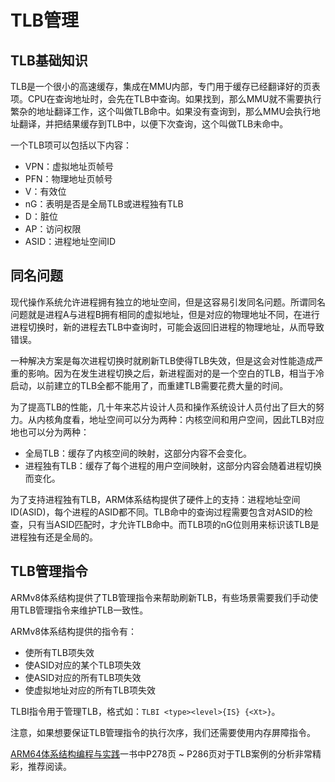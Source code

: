 # TLB管理

## TLB基础知识

TLB是一个很小的高速缓存，集成在MMU内部，专门用于缓存已经翻译好的页表项。CPU在查询地址时，会先在TLB中查询。如果找到，那么MMU就不需要执行繁杂的地址翻译工作，这个叫做TLB命中。如果没有查询到，那么MMU会执行地址翻译，并把结果缓存到TLB中，以便下次查询，这个叫做TLB未命中。

一个TLB项可以包括以下内容：

- VPN：虚拟地址页帧号
- PFN：物理地址页帧号
- V：有效位
- nG：表明是否是全局TLB或进程独有TLB
- D：脏位
- AP：访问权限
- ASID：进程地址空间ID

## 同名问题

现代操作系统允许进程拥有独立的地址空间，但是这容易引发同名问题。所谓同名问题就是进程A与进程B拥有相同的虚拟地址，但是对应的物理地址不同，在进行进程切换时，新的进程去TLB中查询时，可能会返回旧进程的物理地址，从而导致错误。

一种解决方案是每次进程切换时就刷新TLB使得TLB失效，但是这会对性能造成严重的影响。因为在发生进程切换之后，新进程面对的是一个空白的TLB，相当于冷启动，以前建立的TLB全都不能用了，而重建TLB需要花费大量的时间。

为了提高TLB的性能，几十年来芯片设计人员和操作系统设计人员付出了巨大的努力。从内核角度看，地址空间可以分为两种：内核空间和用户空间，因此TLB对应地也可以分为两种：

- 全局TLB：缓存了内核空间的映射，这部分内容不会变化。
- 进程独有TLB：缓存了每个进程的用户空间映射，这部分内容会随着进程切换而变化。

为了支持进程独有TLB，ARM体系结构提供了硬件上的支持：进程地址空间ID(ASID)，每个进程的ASID都不同。TLB命中的查询过程需要包含对ASID的检查，只有当ASID匹配时，才允许TLB命中。而TLB项的nG位则用来标识该TLB是进程独有还是全局的。

## TLB管理指令

ARMv8体系结构提供了TLB管理指令来帮助刷新TLB，有些场景需要我们手动使用TLB管理指令来维护TLB一致性。

ARMv8体系结构提供的指令有：

- 使所有TLB项失效
- 使ASID对应的某个TLB项失效
- 使ASID对应的所有TLB项失效
- 使虚拟地址对应的所有TLB项失效

TLBI指令用于管理TLB，格式如：`TLBI <type><level>{IS} {<Xt>}`。

注意，如果想要保证TLB管理指令的执行次序，我们还需要使用内存屏障指令。

[ARM64体系结构编程与实践](https://book.douban.com/subject/35803160/)一书中P278页 ~ P286页对于TLB案例的分析非常精彩，推荐阅读。